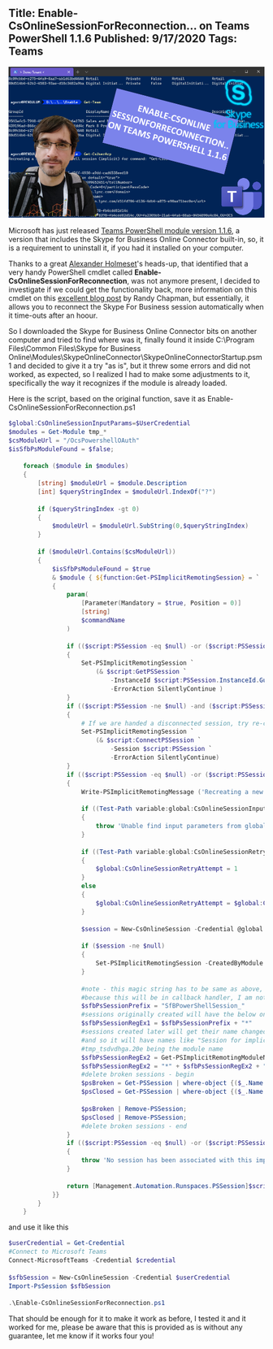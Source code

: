 Title: Enable-CsOnlineSessionForReconnection... on Teams PowerShell 1.1.6
Published: 9/17/2020
Tags: Teams
---
![introimage](/images/TeamsS4BReconnect.png)

Microsoft has just released [Teams PowerShell module version 1.1.6](https://www.powershellgallery.com/packages/MicrosoftTeams/1.1.6), a version that includes the Skype for Business Online Connector built-in, so, it is a requirement to uninstall it, if you had it installed on your computer.

Thanks to a great [Alexander Holmeset](https://twitter.com/AlexHolmeset)'s heads-up, that identified that a very handy PowerShell cmdlet called  **Enable-CsOnlineSessionForReconnection**, was not anymore present, I decided to investigate if we could get the functionality back, more information on this cmdlet on this [excellent blog post](https://ucstatus.com/2019/11/25/skypeonlineconnector-session-reconnection/) by Randy Chapman, but essentially, it allows you to reconnect the Skype For Business session automatically when it time-outs after an hoour.

So I downloaded the Skype for Business Online Connector bits on another computer and tried to find where was it, finally found it inside C:\Program Files\Common Files\Skype for Business Online\Modules\SkypeOnlineConnector\SkypeOnlineConnectorStartup.psm1 and decided to give it a try "as is", but it threw some errors and did not worked, as expected, so I realized I had to make some adjustments to it, specifically the way it recognizes if the module is already loaded.

Here is the script, based on the original function, save it as Enable-CsOnlineSessionForReconnection.ps1

```powershell
$global:CsOnlineSessionInputParams=$UserCredential
$modules = Get-Module tmp_*
$csModuleUrl = "/OcsPowershellOAuth"
$isSfbPsModuleFound = $false;

    foreach ($module in $modules)
    {
        [string] $moduleUrl = $module.Description
        [int] $queryStringIndex = $moduleUrl.IndexOf("?")

        if ($queryStringIndex -gt 0)
        {
            $moduleUrl = $moduleUrl.SubString(0,$queryStringIndex)
        }

        if ($moduleUrl.Contains($csModuleUrl))
        {
            $isSfbPsModuleFound = $true
            & $module { ${function:Get-PSImplicitRemotingSession} = `
            {
                param(
                    [Parameter(Mandatory = $true, Position = 0)]
                    [string]
                    $commandName
                )

                if (($script:PSSession -eq $null) -or ($script:PSSession.Runspace.RunspaceStateInfo.State -ne 'Opened'))
                {
                    Set-PSImplicitRemotingSession `
                        (& $script:GetPSSession `
                            -InstanceId $script:PSSession.InstanceId.Guid `
                            -ErrorAction SilentlyContinue )
                }
                if (($script:PSSession -ne $null) -and ($script:PSSession.Runspace.RunspaceStateInfo.State -eq 'Disconnected'))
                {
                    # If we are handed a disconnected session, try re-connecting it before creating a new session.
                    Set-PSImplicitRemotingSession `
                        (& $script:ConnectPSSession `
                            -Session $script:PSSession `
                            -ErrorAction SilentlyContinue)
                }
                if (($script:PSSession -eq $null) -or ($script:PSSession.Runspace.RunspaceStateInfo.State -ne 'Opened'))
                {
                    Write-PSImplicitRemotingMessage ('Recreating a new remote powershell session (implicit) for command: "{0}" ...' -f $commandName)

                    if ((Test-Path variable:global:CsOnlineSessionInputParams) -ne $true)
                    {
                        throw 'Unable find input parameters from global scope, will not be able to recreate session'
                    }

                    if ((Test-Path variable:global:CsOnlineSessionRetryAttempt) -ne $true)
                    {
                        $global:CsOnlineSessionRetryAttempt = 1
                    }
                    else
                    {
                        $global:CsOnlineSessionRetryAttempt = $global:CsOnlineSessionRetryAttempt + 1
                    }

                    $session = New-CsOnlineSession -Credential @global:CsOnlineSessionInputParams

                    if ($session -ne $null)
                    {
                        Set-PSImplicitRemotingSession -CreatedByModule $true -PSSession $session
                    }

                    #note - this magic string has to be same as above, search for this string above, it will become clear
                    #because this will be in callback handler, I am not putting this into const variable
                    $sfbPsSessionPrefix = "SfBPowerShellSession_"
                    #sessions originally created will have the below one
                    $sfbPsSessionRegEx1 = $sfbPsSessionPrefix + "*"
                    #sessions created later will get their name changed by powershell during Set-PSImplicitRemotingSession
                    #and so it will have names like "Session for implicit remoting module at C:\Users\<user>\AppData\Local\Temp\tmp_tsdvdhga.20e\tmp_tsdvdhga.20e.psm1"
                    #tmp_tsdvdhga.20e being the module name
                    $sfbPsSessionRegEx2 = Get-PSImplicitRemotingModuleName
                    $sfbPsSessionRegEx2 = "*" + $sfbPsSessionRegEx2 + "*"
                    #delete broken sessions - begin
                    $psBroken = Get-PSSession | where-object {($_.Name -like $sfbPsSessionRegEx1 -or $_.Name -like $sfbPsSessionRegEx2) -and $_.State -like "*Broken*"}
                    $psClosed = Get-PSSession | where-object {($_.Name -like $sfbPsSessionRegEx1 -or $_.Name -like $sfbPsSessionRegEx2) -and $_.State -like "*Closed*"}

                    $psBroken | Remove-PSSession;
                    $psClosed | Remove-PSSession;
                    #delete broken sessions - end
                }
                if (($script:PSSession -eq $null) -or ($script:PSSession.Runspace.RunspaceStateInfo.State -ne 'Opened'))
                {
                    throw 'No session has been associated with this implicit remoting module'
                }

                return [Management.Automation.Runspaces.PSSession]$script:PSSession
            }}
        }
    }
```

and use it like this

```powershell
$userCredential = Get-Credential
#Connect to Microsoft Teams
Connect-MicrosoftTeams -Credential $credential

$sfbSession = New-CsOnlineSession -Credential $userCredential
Import-PsSession $sfbSession

.\Enable-CsOnlineSessionForReconnection.ps1
```

That should be enough for it to make it work as before, I tested it and it worked for me, please be aware that this is provided as is without any guarantee, let me know if it works four you!